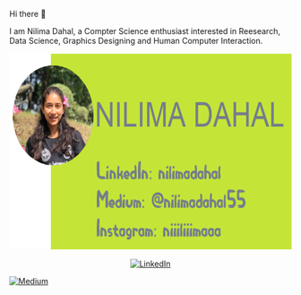 Hi there 👋


I am Nilima Dahal, a Compter Science enthusiast interested in Reesearch, Data Science, Graphics Designing and Human Computer Interaction.

<img src="header.png"  height="350" align='centre'></img>

<p align='center'>
<a href="https://www.linkedin.com/in/nilimadahal" target="_blank" ><img src="https://img.shields.io/badge/LinkedIn--_.svg?style=social&logo=linkedin" alt="LinkedIn"></a> 



<a href="https://www.medium.com/@nilimadahal55" target="_blank"><img src="https://img.shields.io/twitter/url label=Blog&logo=Medium&style=social&url=https%3A%2F%2Fmedium.com%2F%40nilimadahal55" alt="Medium"></a>
<!--
**niiliimaa/niiliimaa** is a ✨ _special_ ✨ repository because its `README.md` (this file) appears on your GitHub profile.

Here are some ideas to get you started:

- 🔭 I’m currently working on ...
- 🌱 I’m currently learning ...
- 👯 I’m looking to collaborate on ...
- 🤔 I’m looking for help with ...
- 💬 Ask me about ...
- 📫 How to reach me: ...
- 😄 Pronouns: ...
- ⚡ Fun fact: ...
-->
